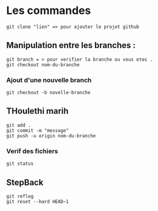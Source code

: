 # Les commandes 
    git clone "lien" => pour ajouter le projet github 
## Manipulation entre les branches  : 
    git branch = > pour verifier la branche ou vous etes .
    git checkout nom-du-branche
### Ajout d'une nouvelle branch 
    git checkout -b novelle-branche
## THoulethi marih 
    git add . 
    git commit -m "message"
    git push -u origin nom-du-branche
### Verif des fichiers 
    git status
## StepBack 
    git reflog 
    git reset --hard HEAD~1

    